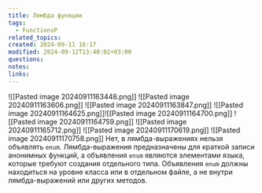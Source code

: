 ```yaml
---
title: Лямбда функции
tags:
  - FunctionsP
related_topics: 
created: 2024-09-11 16:17
modified: 2024-09-12T13:40:02+03:00
questions: 
notes: 
links: 
---
```

![[Pasted image 20240911163448.png]]
![[Pasted image 20240911163606.png]]
![[Pasted image 20240911163847.png]]
 ![[Pasted image 20240911164625.png]]![[Pasted image 20240911164700.png]]
 ![[Pasted image 20240911164759.png]]
 ![[Pasted image 20240911165712.png]]
 ![[Pasted image 20240911170619.png]]
 ![[Pasted image 20240911170758.png]]
Нет, в лямбда-выражениях нельзя объявлять `enum`. Лямбда-выражения предназначены для краткой записи анонимных функций, а объявления `enum` являются элементами языка, которые требуют создания отдельного типа. Объявления `enum` должны находиться на уровне класса или в отдельном файле, а не внутри лямбда-выражений или других методов.